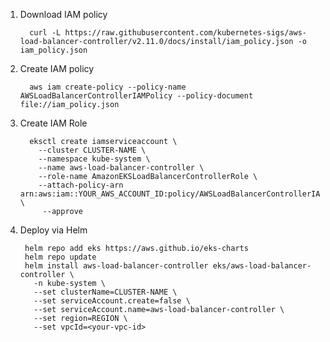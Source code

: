 1. Download IAM policy
   
         curl -L https://raw.githubusercontent.com/kubernetes-sigs/aws-load-balancer-controller/v2.11.0/docs/install/iam_policy.json -o iam_policy.json

2. Create IAM policy

         aws iam create-policy --policy-name AWSLoadBalancerControllerIAMPolicy --policy-document file://iam_policy.json

3. Create IAM Role

         eksctl create iamserviceaccount \
           --cluster CLUSTER-NAME \
           --namespace kube-system \
           --name aws-load-balancer-controller \
           --role-name AmazonEKSLoadBalancerControllerRole \
           --attach-policy-arn arn:aws:iam::YOUR_AWS_ACCOUNT_ID:policy/AWSLoadBalancerControllerIAMPolicy \
            --approve

5. Deploy via Helm

        helm repo add eks https://aws.github.io/eks-charts
        helm repo update
        helm install aws-load-balancer-controller eks/aws-load-balancer-controller \
          -n kube-system \
          --set clusterName=CLUSTER-NAME \
          --set serviceAccount.create=false \
          --set serviceAccount.name=aws-load-balancer-controller \
          --set region=REGION \
          --set vpcId=<your-vpc-id>

